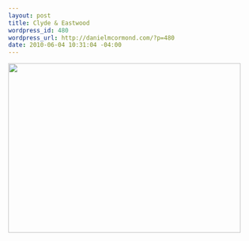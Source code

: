 ```yaml
--- 
layout: post
title: Clyde & Eastwood
wordpress_id: 480
wordpress_url: http://danielmcormond.com/?p=480
date: 2010-06-04 10:31:04 -04:00
---
```

<img src="http://danielmcormond.com/wp-content/uploads/2010/06/Clyde-Eastwood.gif" alt="" title="Clyde &amp; Eastwood" width="470" height="342" class="alignnone size-full wp-image-482" />
